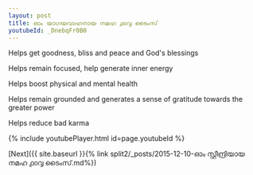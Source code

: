 ```yaml
---
layout: post
title: ഓം യാഗയവാഹനായ നമഹ ൧൦൮ ടൈംസ്
youtubeId: _DnebqFr0B0
---
```

 
 
Helps get goodness, bliss and peace and God's blessings
 
Helps remain focused, help generate inner energy 
 
Helps boost physical and mental health 
 
Helps remain grounded and generates a sense of gratitude towards the greater power 
 
Helps reduce bad karma
 
 
 
 


{% include youtubePlayer.html id=page.youtubeId %}
 
[Next]({{ site.baseurl }}{% link  split2/_posts/2015-12-10-ഓം സ്റ്റീന്ദ്രിയായ നമഹ ൧൦൮ ടൈംസ്.md%})
 
